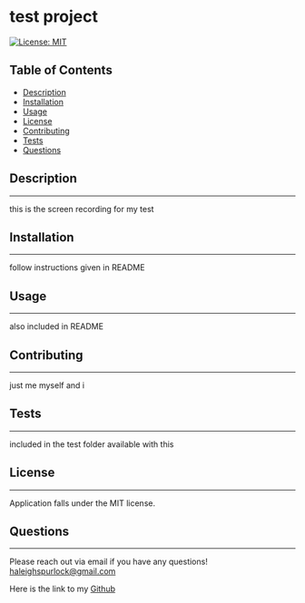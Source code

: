 # test project
  
  [![License: MIT](https://img.shields.io/badge/License-MIT-yellow.svg)](https://opensource.org/licenses/MIT)

  ## Table of Contents

  * [Description](#description)
  * [Installation](#installation)
  * [Usage](#usage)
  * [License](#license)
  * [Contributing](#contributing)
  * [Tests](#tests)
  * [Questions](#questions)

  ## Description
  ---
  this is the screen recording for my test

  ## Installation
  ---
  follow instructions given in README

  ## Usage
  ---
  also included in README

  ## Contributing
  ---
  just me myself and i 

  ## Tests
  ---
  included in the test folder available with this 

  ## License
  ---
  Application falls under the MIT license.

  ## Questions
  ---
  Please reach out via email if you have any questions! haleighspurlock@gmail.com
  
  Here is the link to my [Github](https://github.com/haleighspurlock)

